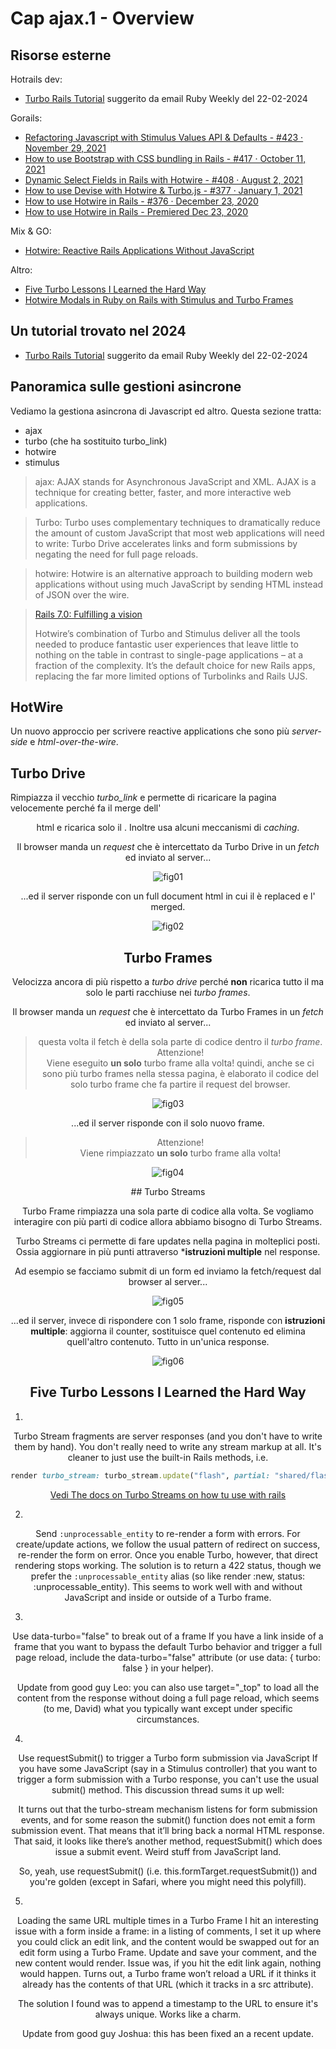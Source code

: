 # <a name="top"></a> Cap ajax.1 - Overview


## Risorse esterne

Hotrails dev:

- [Turbo Rails Tutorial](https://www.hotrails.dev/turbo-rails)
suggerito da email Ruby Weekly del 22-02-2024


Gorails:

- [Refactoring Javascript with Stimulus Values API & Defaults - #423 · November 29, 2021](https://gorails.com/episodes/refactoring-javascript-with-stimulus-values-api-defaults?autoplay=1)
- [How to use Bootstrap with CSS bundling in Rails - #417 · October 11, 2021](https://gorails.com/episodes/bootstrap-css-bundling-rails?autoplay=1)
- [Dynamic Select Fields in Rails with Hotwire - #408 · August 2, 2021](https://gorails.com/episodes/dynamic-select-fields-with-rails-hotwire?autoplay=1)
- [How to use Devise with Hotwire & Turbo.js - #377 · January 1, 2021](https://gorails.com/episodes/devise-hotwire-turbo?autoplay=1)
- [How to use Hotwire in Rails - #376 · December 23, 2020](https://gorails.com/episodes/hotwire-rails?autoplay=1)
- [How to use Hotwire in Rails - Premiered Dec 23, 2020](https://www.youtube.com/watch?v=Qp6sxgjA-xY)


Mix & GO:

- [Hotwire: Reactive Rails Applications Without JavaScript](https://www.youtube.com/watch?v=m5dDxpXKXJM)


Altro:

- [Five Turbo Lessons I Learned the Hard Way](https://www.viget.com/articles/five-turbo-lessons-i-learned-the-hard-way/)
- [Hotwire Modals in Ruby on Rails with Stimulus and Turbo Frames](https://blog.appsignal.com/2024/02/21/hotwire-modals-in-ruby-on-rails-with-stimulus-and-turbo-frames.html)



## Un tutorial trovato nel 2024

- [Turbo Rails Tutorial](https://www.hotrails.dev/turbo-rails)
suggerito da email Ruby Weekly del 22-02-2024



## Panoramica sulle gestioni asincrone

Vediamo la gestiona asincrona di Javascript ed altro.
Questa sezione tratta:

- ajax
- turbo (che ha sostituito turbo_link)
- hotwire
- stimulus


> ajax: AJAX stands for Asynchronous JavaScript and XML. AJAX is a technique for creating better, faster, and more interactive web applications.

> Turbo: Turbo uses complementary techniques to dramatically reduce the amount of custom JavaScript that most web applications will need to write: Turbo Drive accelerates links and form submissions by negating the need for full page reloads.

> hotwire: Hotwire is an alternative approach to building modern web applications without using much JavaScript by sending HTML instead of JSON over the wire.

> [Rails 7.0: Fulfilling a vision](https://rubyonrails.org/2021/12/15/Rails-7-fulfilling-a-vision)
>
>Hotwire’s combination of Turbo and Stimulus deliver all the tools needed to produce fantastic user experiences that leave little to nothing on the table in contrast to single-page applications – at a fraction of the complexity. It’s the default choice for new Rails apps, replacing the far more limited options of Turbolinks and Rails UJS.




## HotWire

Un nuovo approccio per scrivere reactive applications che sono più *server-side* e *html-over-the-wire*.



## Turbo Drive

Rimpiazza il vecchio *turbo_link* e permette di ricaricare la pagina velocemente perché fa il merge dell'*<header>* html e ricarica solo il *<body>*. Inoltre usa alcuni meccanismi di *caching*.

Il browser manda un *request* che è intercettato da Turbo Drive in un *fetch* ed inviato al server...

![fig01](https://github.com/flaviobordonidev/leanpubabrandnewcms/blob/master/99-code_references/hotwire/01_fig01-turbo_drive_request.png)

...ed il server risponde con un full document html in cui il <body> è replaced e l'<head> merged.

![fig02](https://github.com/flaviobordonidev/leanpubabrandnewcms/blob/master/99-code_references/hotwire/01_fig02-turbo_drive_response.png)



## Turbo Frames

Velocizza ancora di più rispetto a *turbo drive* perché **non** ricarica tutto il <body> ma solo le parti racchiuse nei *turbo frames*.

Il browser manda un *request* che è intercettato da Turbo Frames in un *fetch* ed inviato al server...

> questa volta il fetch è della sola parte di codice dentro il *turbo frame*. <br/>
> Attenzione! <br/>
> Viene eseguito **un solo** turbo frame alla volta! quindi, anche se ci sono più turbo frames nella stessa pagina, è elaborato il codice del solo turbo frame che fa partire il request del browser. 

![fig03](https://github.com/flaviobordonidev/leanpubabrandnewcms/blob/master/99-code_references/hotwire/01_fig03-turbo_frames_request.png)

...ed il server risponde con il solo nuovo frame.

> Attenzione! <br/>
> Viene rimpiazzato **un solo** turbo frame alla volta!

![fig04](https://github.com/flaviobordonidev/leanpubabrandnewcms/blob/master/99-code_references/hotwire/01_fig04-turbo_frames_response.png)



## Turbo Streams

Turbo Frame rimpiazza una sola parte di codice alla volta. Se vogliamo interagire con più parti di codice allora abbiamo bisogno di Turbo Streams.

Turbo Streams ci permette di fare updates nella pagina in molteplici posti. Ossia aggiornare in più punti attraverso ***istruzioni multiple** nel response.

Ad esempio se facciamo submit di un form ed inviamo la fetch/request dal browser al server...

![fig05](https://github.com/flaviobordonidev/leanpubabrandnewcms/blob/master/99-code_references/hotwire/01_fig05-turbo_streams_request.png)

...ed il server, invece di rispondere con 1 solo frame, risponde con **istruzioni multiple**: aggiorna il counter, sostituisce quel contenuto ed elimina quell'altro contenuto. Tutto in un'unica response.

![fig06](https://github.com/flaviobordonidev/leanpubabrandnewcms/blob/master/99-code_references/hotwire/01_fig06-turbo_streams_response.png)



## Five Turbo Lessons I Learned the Hard Way

1. 
Turbo Stream fragments are server responses (and you don't have to write them by hand).
You don't really need to write any stream markup at all. 
It's cleaner to just use the built-in Rails methods, i.e.

```ruby
render turbo_stream: turbo_stream.update("flash", partial: "shared/flash")
```

[Vedi The docs on Turbo Streams on how tu use with rails](https://turbo.hotwired.dev/handbook/streams#streaming-from-http-responses)


2.
Send `:unprocessable_entity` to re-render a form with errors.
For create/update actions, we follow the usual pattern of redirect on success, re-render the form on error. Once you enable Turbo, however, that direct rendering stops working. The solution is to return a 422 status, though we prefer the `:unprocessable_entity` alias (so like render :new, status: :unprocessable_entity). This seems to work well with and without JavaScript and inside or outside of a Turbo frame.

3.
Use data-turbo="false" to break out of a frame
If you have a link inside of a frame that you want to bypass the default Turbo behavior and trigger a full page reload, include the data-turbo="false" attribute (or use data: { turbo: false } in your helper).

Update from good guy Leo: you can also use target="_top" to load all the content from the response without doing a full page reload, which seems (to me, David) what you typically want except under specific circumstances.

4.
Use requestSubmit() to trigger a Turbo form submission via JavaScript
If you have some JavaScript (say in a Stimulus controller) that you want to trigger a form submission with a Turbo response, you can't use the usual submit() method. This discussion thread sums it up well:

It turns out that the turbo-stream mechanism listens for form submission events, and for some reason the submit() function does not emit a form submission event. That means that it’ll bring back a normal HTML response. That said, it looks like there’s another method, requestSubmit() which does issue a submit event. Weird stuff from JavaScript land.

So, yeah, use requestSubmit() (i.e. this.formTarget.requestSubmit()) and you're golden (except in Safari, where you might need this polyfill).

5.
Loading the same URL multiple times in a Turbo Frame
I hit an interesting issue with a form inside a frame: in a listing of comments, I set it up where you could click an edit link, and the content would be swapped out for an edit form using a Turbo Frame. Update and save your comment, and the new content would render. Issue was, if you hit the edit link again, nothing would happen. Turns out, a Turbo frame won’t reload a URL if it thinks it already has the contents of that URL (which it tracks in a src attribute).

The solution I found was to append a timestamp to the URL to ensure it's always unique. Works like a charm.

Update from good guy Joshua: this has been fixed an a recent update.